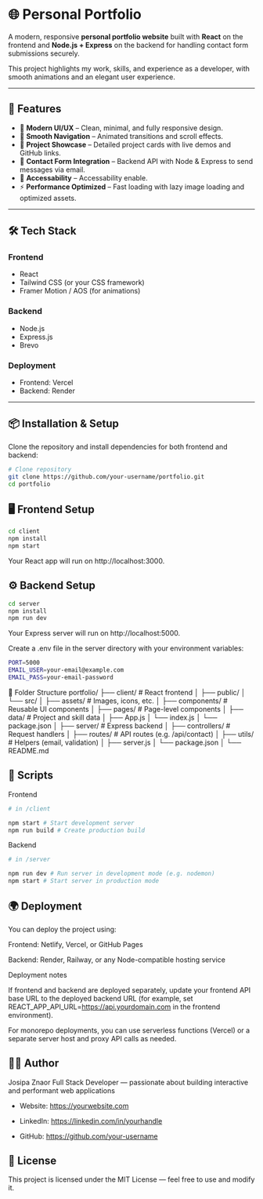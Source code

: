 # 🌐 Personal Portfolio

A modern, responsive **personal portfolio website** built with **React** on the frontend and **Node.js + Express** on the backend for handling contact form submissions securely.

This project highlights my work, skills, and experience as a developer, with smooth animations and an elegant user experience.

---

## 🚀 Features

- 🎨 **Modern UI/UX** – Clean, minimal, and fully responsive design.
- 🧭 **Smooth Navigation** – Animated transitions and scroll effects.
- 💼 **Project Showcase** – Detailed project cards with live demos and GitHub links.
- 💬 **Contact Form Integration** – Backend API with Node & Express to send messages via email.
- 🌙 **Accessability** – Accessability enable.
- ⚡ **Performance Optimized** – Fast loading with lazy image loading and optimized assets.

---

## 🛠️ Tech Stack

### **Frontend**

- React
- Tailwind CSS (or your CSS framework)
- Framer Motion / AOS (for animations)

### **Backend**

- Node.js
- Express.js
- Brevo

### **Deployment**

- Frontend: Vercel
- Backend: Render

---

## 📦 Installation & Setup

Clone the repository and install dependencies for both frontend and backend:

```bash
# Clone repository
git clone https://github.com/your-username/portfolio.git
cd portfolio
```

## 🖥️ Frontend Setup

```bash
cd client
npm install
npm start
```

Your React app will run on http://localhost:3000.

## ⚙️ Backend Setup

```bash
cd server
npm install
npm run dev
```

Your Express server will run on http://localhost:5000.

Create a .env file in the server directory with your environment variables:

```bash
PORT=5000
EMAIL_USER=your-email@example.com
EMAIL_PASS=your-email-password
```

🧱 Folder Structure
portfolio/
├── client/ # React frontend
│ ├── public/
│ └── src/
│ ├── assets/ # Images, icons, etc.
│ ├── components/ # Reusable UI components
│ ├── pages/ # Page-level components
│ ├── data/ # Project and skill data
│ ├── App.js
│ └── index.js
│ └── package.json
│
├── server/ # Express backend
│ ├── controllers/ # Request handlers
│ ├── routes/ # API routes (e.g. /api/contact)
│ ├── utils/ # Helpers (email, validation)
│ ├── server.js
│ └── package.json
│
└── README.md

## 🧰 Scripts

Frontend

```bash
# in /client

npm start # Start development server
npm run build # Create production build
```

Backend

```bash
# in /server

npm run dev # Run server in development mode (e.g. nodemon)
npm start # Start server in production mode
```

## 🌍 Deployment

You can deploy the project using:

Frontend: Netlify, Vercel, or GitHub Pages

Backend: Render, Railway, or any Node-compatible hosting service

Deployment notes

If frontend and backend are deployed separately, update your frontend API base URL to the deployed backend URL (for example, set REACT_APP_API_URL=https://api.yourdomain.com in the frontend environment).

For monorepo deployments, you can use serverless functions (Vercel) or a separate server host and proxy API calls as needed.

## 🧑‍💻 Author

Josipa Znaor
Full Stack Developer — passionate about building interactive and performant web applications

- Website: https://yourwebsite.com

- LinkedIn: https://linkedin.com/in/yourhandle

- GitHub: https://github.com/your-username

## 📜 License

This project is licensed under the MIT License — feel free to use and modify it.

```

```
